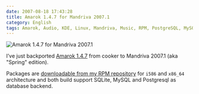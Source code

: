 ```yaml
---
date: 2007-08-18 17:43:28
title: Amarok 1.4.7 for Mandriva 2007.1
category: English
tags: Amarok, Audio, KDE, Linux, Mandriva, Music, RPM, PostgreSQL, MySQL
---
```


![Amarok 1.4.7 for Mandriva 2007.1](/uploads/2007/amarok-147-logo.png)

I’ve just backported [Amarok 1.4.7](https://amarok.kde.org/en/node/243) from
cooker to Mandriva 2007.1 (aka "Spring" edition).

Packages are
[downloadable from my RPM repository](https://github.com/kdeldycke/mandriva-specs)
for `i586` and `x86_64` architecture and both build support SQLite, MySQL and
Postgresql as database backend.
